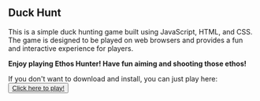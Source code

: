 
<h2 align="">Duck Hunt</h2>
This is a simple duck hunting game built using JavaScript, HTML, and CSS. The game is designed to be played on web browsers and provides a fun and interactive experience for players.
<b><p>Enjoy playing Ethos Hunter! Have fun aiming and shooting those ethos! </p></b>
If you don't want to download and install, you can just play here:
<button><a href="https://duck-hunt-game-ruirajao.vercel.app/" target="_blank">Click here to
play!</a></button>


